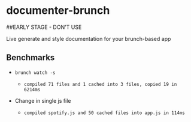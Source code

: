 documenter-brunch
=================

##EARLY STAGE - DON'T USE

Live generate and style documentation for your brunch-based app

Benchmarks
------

- `brunch watch -s`
  - `compiled 71 files and 1 cached into 3 files, copied 19 in 6214ms`

- Change in single js file
  - `compiled spotify.js and 50 cached files into app.js in 114ms`
